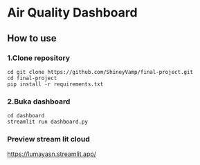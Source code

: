 # Air Quality Dashboard
## How to use
### 1.Clone repository
```
cd git clone https://github.com/ShineyVamp/final-project.git
cd final-project
pip install -r requirements.txt
```
### 2.Buka dashboard
```
cd dashboard
streamlit run dashboard.py
```
### Preview stream lit cloud
https://lumayasn.streamlit.app/
